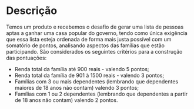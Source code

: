 # Descrição

Temos um produto e recebemos o desafio de gerar uma lista de pessoas aptas a ganhar uma casa popular do governo, tendo como única exigência que essa lista esteja ordenada de forma mais justa possível com um somatório de pontos, analisando aspectos das famílias que estão participando. São considerados os seguintes critérios para a construção das pontuações:
  - Renda total da família até 900 reais - valendo 5 pontos;
  - Renda total da família de 901 à 1500 reais - valendo 3 pontos;
  - Famílias com 3 ou mais dependentes (lembrando que dependentes maiores de 18 anos não contam) valendo 3 pontos;
  - Famílias com 1 ou 2 dependentes (lembrando que dependentes a partir de 18 anos não contam) valendo 2 pontos.

